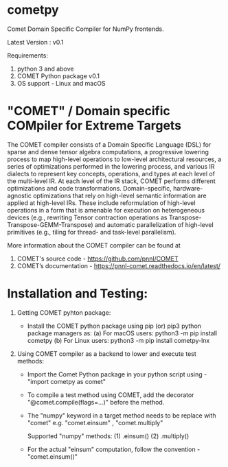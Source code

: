 
# cometpy

Comet Domain Specific Compiler for NumPy frontends.

Latest Version : v0.1

Requirements:
1. python 3 and above
2. COMET Python package v0.1
3. OS support - Linux and macOS

# "COMET" / Domain specific COMpiler for Extreme Targets

The COMET compiler consists of a Domain Specific Language (DSL) for sparse and dense tensor algebra computations, a progressive lowering process to map high-level operations to low-level architectural resources, a series of optimizations performed in the lowering process, and various IR dialects to represent key concepts, operations, and types at each level of the multi-level IR. At each level of the IR stack, COMET performs different optimizations and code transformations. Domain-specific, hardware- agnostic optimizations that rely on high-level semantic information are applied at high-level IRs. These include reformulation of high-level operations in a form that is amenable for execution on heterogeneous devices (e.g., rewriting Tensor contraction operations as Transpose-Transpose-GEMM-Transpose) and automatic parallelization of high-level primitives (e.g., tiling for thread- and task-level parallelism).

More information about the COMET compiler can be found at 
1. COMET's source code - https://github.com/pnnl/COMET
2. COMET’s documentation - https://pnnl-comet.readthedocs.io/en/latest/


# Installation and Testing:
1. Getting COMET pyhton package:
   - Install the COMET python package using pip (or) pip3 python package managers as:
    (a) For macOS users:
        python3 -m pip install cometpy
    (b) For Linux users:
        python3 -m pip install cometpy-lnx

2. Using COMET compiler as a backend to lower and execute test methods:
    -   Import the Comet Python package in your python script using - "import cometpy as comet"
    -   To compile a test method using COMET, add the decorator "@comet.compile(flags=...)"
        before the method.
    -   The "numpy" keyword in a target method needs to be replace with "comet"
        e.g. "comet.einsum" , "comet.multiply"
        
        Supported "numpy" methods:
        (1) <numpy>.einsum()
        (2) <numpy>.multiply()
    -   For the actual "einsum" computation, follow the convention - "comet.einsum()"
    